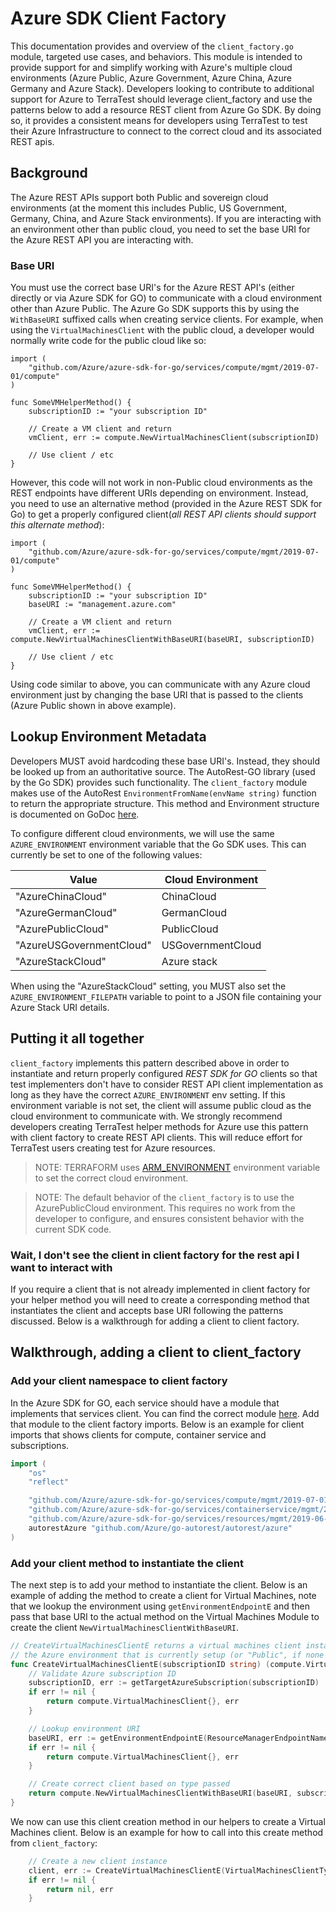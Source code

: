 # Azure SDK Client Factory

This documentation provides and overview of the `client_factory.go` module, targeted use cases, and behaviors.  This module is intended to provide support for and simplify working with Azure's multiple cloud environments (Azure Public, Azure Government, Azure China, Azure Germany and Azure Stack).  Developers looking to contribute to additional support for Azure to TerraTest should leverage client_factory and use the patterns below to add a resource REST client from Azure Go SDK.  By doing so, it provides a consistent means for developers using TerraTest to test their Azure Infrastructure to connect to the correct cloud and its associated REST apis.

## Background

The Azure REST APIs support both Public and sovereign cloud environments (at the moment this includes Public, US Government, Germany, China, and Azure Stack environments).  If you are interacting with an environment other than public cloud, you need to set the base URI for the Azure REST API you are interacting with.

### Base URI

You must use the correct base URI's for the Azure REST API's (either directly or via Azure SDK for GO) to communicate with a cloud environment other than Azure Public. The Azure Go SDK supports this by using the `WithBaseURI` suffixed calls when creating service clients. For example, when using the `VirtualMachinesClient` with the public cloud, a developer would normally write code for the public cloud like so:

```golang
import (
    "github.com/Azure/azure-sdk-for-go/services/compute/mgmt/2019-07-01/compute"
)

func SomeVMHelperMethod() {
    subscriptionID := "your subscription ID"

    // Create a VM client and return
    vmClient, err := compute.NewVirtualMachinesClient(subscriptionID)

    // Use client / etc
}
```

However, this code will not work in non-Public cloud environments as the REST endpoints have different URIs depending on environment.  Instead, you need to use an alternative method (provided in the Azure REST SDK for Go) to get a properly configured client(*all REST API clients should support this alternate method*):

```golang
import (
    "github.com/Azure/azure-sdk-for-go/services/compute/mgmt/2019-07-01/compute"
)

func SomeVMHelperMethod() {
    subscriptionID := "your subscription ID"
    baseURI := "management.azure.com"

    // Create a VM client and return
    vmClient, err := compute.NewVirtualMachinesClientWithBaseURI(baseURI, subscriptionID)

    // Use client / etc
}
```

Using code similar to above, you can communicate with any Azure cloud environment just by changing the base URI that is passed to the clients (Azure Public shown in above example).

## Lookup Environment Metadata

Developers MUST avoid hardcoding these base URI's.  Instead, they should be looked up from an authoritative source. The AutoRest-GO library (used by the Go SDK) provides such functionality. The `client_factory` module makes use of the AutoRest `EnvironmentFromName(envName string)` function to return the appropriate structure.  This method and Environment structure is documented on GoDoc [here](https://godoc.org/github.com/Azure/go-autorest/autorest/azure#EnvironmentFromName).

To configure different cloud environments, we will use the same `AZURE_ENVIRONMENT` environment variable that the Go SDK uses. This can currently be set to one of the following values:

|Value                      |Cloud Environment  |
|---------------------------|-------------------|
|"AzureChinaCloud"          |ChinaCloud         |
|"AzureGermanCloud"         |GermanCloud        |
|"AzurePublicCloud"         |PublicCloud        |
|"AzureUSGovernmentCloud"   |USGovernmentCloud  |
|"AzureStackCloud"          |Azure stack        |

When using the "AzureStackCloud" setting, you MUST also set the `AZURE_ENVIRONMENT_FILEPATH` variable to point to a JSON file containing your Azure Stack URI details.

## Putting it all together

 `client_factory` implements this pattern described above in order to instantiate and return properly configured *REST SDK for GO* clients so that test implementers don't have to consider REST API client implementation as long as they have the correct `AZURE_ENVIRONMENT` env setting.  If this environment variable is not set, the client will assume public cloud as the cloud environment to communicate with.  We strongly recommend developers creating TerraTest helper methods for Azure use this pattern with client factory to create REST API clients.  This will reduce effort for TerraTest users creating test for Azure resources.

>NOTE: TERRAFORM uses [ARM_ENVIRONMENT](https://www.terraform.io/docs/backends/types/azurerm.html#environment) environment variable to set the correct cloud environment.  
<!-- -->
>NOTE: The default behavior of the `client_factory` is to use the AzurePublicCloud environment. This requires no work from the developer to configure, and ensures consistent behavior with the current SDK code.

### Wait, I don't see the client in client factory for the rest api I want to interact with

 If you require a client that is not already implemented in client factory for your helper method you will need to create a corresponding method that instantiates the client and accepts base URI following the patterns discussed.  Below is a walkthrough for adding a client to client factory.

## Walkthrough, adding a client to client_factory

### Add your client namespace to client factory

In the Azure SDK for GO, each service should have a module that implements that services client.  You can find the correct module [here](https://godoc.org/github.com/Azure/azure-sdk-for-go).  Add that module to the client factory imports.  Below is an example for client imports that shows clients for compute, container service and subscriptions.

```go
import (
    "os"
    "reflect"

    "github.com/Azure/azure-sdk-for-go/services/compute/mgmt/2019-07-01/compute"
    "github.com/Azure/azure-sdk-for-go/services/containerservice/mgmt/2019-11-01/containerservice"
    "github.com/Azure/azure-sdk-for-go/services/resources/mgmt/2019-06-01/subscriptions"
    autorestAzure "github.com/Azure/go-autorest/autorest/azure"
)
```

### Add your client method to instantiate the client

The next step is to add your method to instantiate the client.  Below is an example of adding the method to create a client for Virtual Machines, note that we lookup the environment using `getEnvironmentEndpointE` and then pass that base URI to the actual method on the Virtual Machines Module to create the client `NewVirtualMachinesClientWithBaseURI`.

```go
// CreateVirtualMachinesClientE returns a virtual machines client instance configured with the correct BaseURI depending on
// the Azure environment that is currently setup (or "Public", if none is setup).
func CreateVirtualMachinesClientE(subscriptionID string) (compute.VirtualMachinesClient, error) {
    // Validate Azure subscription ID
    subscriptionID, err := getTargetAzureSubscription(subscriptionID)
    if err != nil {
        return compute.VirtualMachinesClient{}, err
    }

    // Lookup environment URI
    baseURI, err := getEnvironmentEndpointE(ResourceManagerEndpointName)
    if err != nil {
        return compute.VirtualMachinesClient{}, err
    }

    // Create correct client based on type passed
    return compute.NewVirtualMachinesClientWithBaseURI(baseURI, subscriptionID), nil
}
```

We now can use this client creation method in our helpers to create a Virtual Machines client.  Below is an example for how to call into this create method from `client_factory`:

```go
    // Create a new client instance
    client, err := CreateVirtualMachinesClientE(VirtualMachinesClientType, subscriptionID)
    if err != nil {
        return nil, err
    }
```
